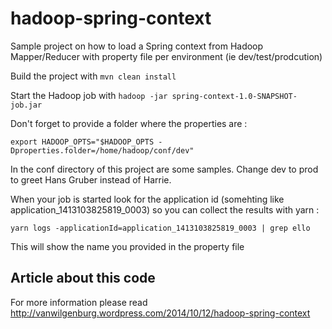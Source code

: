 hadoop-spring-context
=====================

Sample project on how to load a Spring context from Hadoop Mapper/Reducer with property file per environment (ie dev/test/prodcution)

Build the project with `mvn clean install`

Start the Hadoop job with `hadoop -jar spring-context-1.0-SNAPSHOT-job.jar`

Don't forget to provide a folder where the properties are :

`export HADOOP_OPTS="$HADOOP_OPTS -Dproperties.folder=/home/hadoop/conf/dev"`

In the conf directory of this project are some samples. Change dev to prod to greet Hans Gruber instead of Harrie.

When your job is started look for the application id (somehting like application_1413103825819_0003) so you can collect the results with yarn :

 `yarn logs -applicationId=application_1413103825819_0003 | grep ello`

 This will show the name you provided in the property file


Article about this code
-----------------------

For more information please read http://vanwilgenburg.wordpress.com/2014/10/12/hadoop-spring-context
